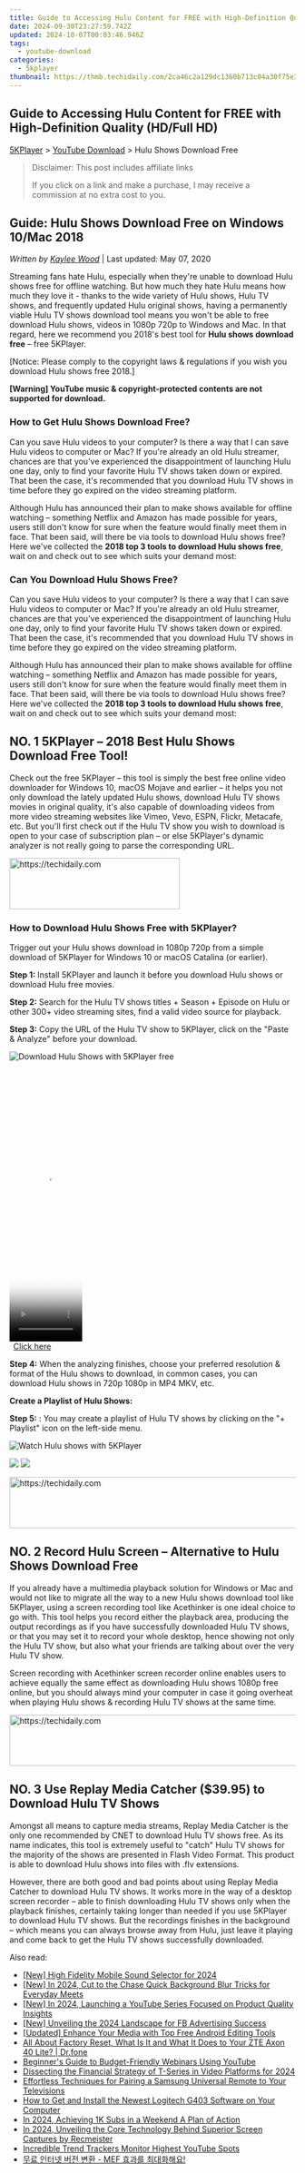 ```yaml
---
title: Guide to Accessing Hulu Content for FREE with High-Definition Quality (HD/Full HD)
date: 2024-09-30T23:27:59.742Z
updated: 2024-10-07T00:03:46.946Z
tags:
  - youtube-download
categories:
  - 5kplayer
thumbnail: https://thmb.techidaily.com/2ca46c2a129dc1360b713c04a30f75e3e36c2cb0f971400d44a0a7430d69515d.jpg
---
```


## Guide to Accessing Hulu Content for FREE with High-Definition Quality (HD/Full HD)

[5KPlayer](https://tools.techidaily.com/5kplayer/products/) \> [YouTube Download](https://tools.techidaily.com/5kplayer/youtube-download/) \> Hulu Shows Download Free

>  Disclaimer: This post includes affiliate links
>
>  If you click on a link and make a purchase, I may receive a commission at no extra cost to you.
>

## Guide: Hulu Shows Download Free on Windows 10/Mac 2018

 _Written by [Kaylee Wood](https://www.quora.com/profile/Amanda-Hu-21)_ | Last updated: May 07, 2020 

Streaming fans hate Hulu, especially when they're unable to download Hulu shows free for offline watching. But how much they hate Hulu means how much they love it - thanks to the wide variety of Hulu shows, Hulu TV shows, and frequently updated Hulu original shows, having a permanently viable Hulu TV shows download tool means you won't be able to free download Hulu shows, videos in 1080p 720p to Windows and Mac. In that regard, here we recommend you 2018's best tool for **Hulu shows download free** – free 5KPlayer.

\[Notice: Please comply to the copyright laws & regulations if you wish you download Hulu shows free 2018.\]

**\[Warning\] YouTube music & copyright-protected contents are not supported for download.**

### How to Get Hulu Shows Download Free?

Can you save Hulu videos to your computer? Is there a way that I can save Hulu videos to computer or Mac? If you're already an old Hulu streamer, chances are that you've experienced the disappointment of launching Hulu one day, only to find your favorite Hulu TV shows taken down or expired. That been the case, it's recommended that you download Hulu TV shows in time before they go expired on the video streaming platform.

Although Hulu has announced their plan to make shows available for offline watching – something Netflix and Amazon has made possible for years, users still don't know for sure when the feature would finally meet them in face. That been said, will there be via tools to download Hulu shows free? Here we've collected the **2018 top 3 tools to download Hulu shows free**, wait on and check out to see which suits your demand most:

### Can You Download Hulu Shows Free?

Can you save Hulu videos to your computer? Is there a way that I can save Hulu videos to computer or Mac? If you're already an old Hulu streamer, chances are that you've experienced the disappointment of launching Hulu one day, only to find your favorite Hulu TV shows taken down or expired. That been the case, it's recommended that you download Hulu TV shows in time before they go expired on the video streaming platform.

Although Hulu has announced their plan to make shows available for offline watching – something Netflix and Amazon has made possible for years, users still don't know for sure when the feature would finally meet them in face. That been said, will there be via tools to download Hulu shows free? Here we've collected the **2018 top 3 tools to download Hulu shows free**, wait on and check out to see which suits your demand most:

## NO. 1 5KPlayer – 2018 Best Hulu Shows Download Free Tool!

Check out the free 5KPlayer – this tool is simply the best free online video downloader for Windows 10, macOS Mojave and earlier – it helps you not only download the lately updated Hulu shows, download Hulu TV shows movies in original quality, it's also capable of downloading videos from more video streaming websites like Vimeo, Vevo, ESPN, Flickr, Metacafe, etc. But you'll first check out if the Hulu TV show you wish to download is open to your case of subscription plan – or else 5KPlayer's dynamic analyzer is not really going to parse the corresponding URL.

<!-- affiliate ads begin -->
<a href="https://aligracehair.sjv.io/c/5597632/1902304/19272" target="_top" id="1902304">
  <img src="//a.impactradius-go.com/display-ad/19272-1902304" border="0" alt="https://techidaily.com" width="300" height="90"/>
</a>
<img height="0" width="0" src="https://aligracehair.sjv.io/i/5597632/1902304/19272" style="position:absolute;visibility:hidden;" border="0" />
<!-- affiliate ads end -->

### How to Download Hulu Shows Free with 5KPlayer?

Trigger out your Hulu shows download in 1080p 720p from a simple download of 5KPlayer for Windows 10 or macOS Catalina (or earlier).

**Step 1:** Install 5KPlayer and launch it before you download Hulu shows or download Hulu free movies. 

**Step 2:** Search for the Hulu TV shows titles + Season + Episode on Hulu or other 300+ video streaming sites, find a valid video source for playback. 

**Step 3:** Copy the URL of the Hulu TV show to 5KPlayer, click on the "Paste & Analyze" before your download. 

![Download Hulu Shows with 5KPlayer free](https://www.5kplayer.com/youtube-download/img/hulu-shows-download.jpg) 

<!-- affiliate ads begin -->
<span id="1938136">
					<video width="128" height="480" style="cursor:pointer"
           poster="//a.impactradius-go.com/display-clicktoplayimage/1938136.png"
           onclick="if(!this.playClicked){this.play();this.setAttribute('controls',true);this.playClicked=true;}">
	   <source src="//a.impactradius-go.com/display-ad/22993-1938136">
	   <img src="//a.impactradius-go.com/display-clicktoplayimage/1938136.png" style="border: none; height: 100%; width: 100%; object-fit: contain">
	</video>
	<div style="width:80px;text-align:center"><a href="javascript:window.open(decodeURIComponent('https%3A%2F%2Fhomestyler.sjv.io%2Fc%2F5597632%2F1938136%2F22993'), '_blank');void(0);">Click here</a></div>
</span>
<img height="0" width="0" src="https://imp.pxf.io/i/5597632/1938136/22993" style="position:absolute;visibility:hidden;" border="0" />
<!-- affiliate ads end -->

**Step 4:** When the analyzing finishes, choose your preferred resolution & format of the Hulu shows to download, in common cases, you can download Hulu shows in 720p 1080p in MP4 MKV, etc.

**Create a Playlist of Hulu Shows:**

**Step 5:** : You may create a playlist of Hulu TV shows by clicking on the "+ Playlist" icon on the left-side menu. 

![Watch Hulu shows with 5KPlayer](https://www.5kplayer.com/youtube-download/img/hulu-handmaid-tale.jpg) 

[![](https://www.5kplayer.com/youtube-download/../button/freedownwhitewin.png)](https://tools.techidaily.com/5kplayer/products/) [![](https://www.5kplayer.com/youtube-download/../button/freedownbackmac.png)](https://tools.techidaily.com/5kplayer/products/) 

<!-- affiliate ads begin -->
<a href="https://appsumo.8odi.net/c/5597632/2105873/7443" target="_top" id="2105873">
  <img src="//a.impactradius-go.com/display-ad/7443-2105873" border="0" alt="https://techidaily.com" width="728" height="90"/>
</a>
<img height="0" width="0" src="https://appsumo.8odi.net/i/5597632/2105873/7443" style="position:absolute;visibility:hidden;" border="0" />
<!-- affiliate ads end -->

## NO. 2 Record Hulu Screen – Alternative to Hulu Shows Download Free

If you already have a multimedia playback solution for Windows or Mac and would not like to migrate all the way to a new Hulu shows download tool like 5KPlayer, using a screen recording tool like Acethinker is one ideal choice to go with. This tool helps you record either the playback area, producing the output recordings as if you have successfully downloaded Hulu TV shows, or that you may set it to record your whole desktop, hence showing not only the Hulu TV show, but also what your friends are talking about over the very Hulu TV show.

Screen recording with Acethinker screen recorder online enables users to achieve equally the same effect as downloading Hulu shows 1080p free online, but you should always mind your computer in case it going overheat when playing Hulu shows & recording Hulu TV shows at the same time.

<!-- affiliate ads begin -->
<a href="https://appsumo.8odi.net/c/5597632/2002018/7443" target="_top" id="2002018">
  <img src="//a.impactradius-go.com/display-ad/7443-2002018" border="0" alt="https://techidaily.com" width="728" height="90"/>
</a>
<img height="0" width="0" src="https://appsumo.8odi.net/i/5597632/2002018/7443" style="position:absolute;visibility:hidden;" border="0" />
<!-- affiliate ads end -->

## NO. 3 Use Replay Media Catcher ($39.95) to Download Hulu TV Shows

Amongst all means to capture media streams, Replay Media Catcher is the only one recommended by CNET to download Hulu TV shows free. As its name indicates, this tool is extremely useful to "catch" Hulu TV shows for the majority of the shows are presented in Flash Video Format. This product is able to download Hulu shows into files with .flv extensions. 

However, there are both good and bad points about using Replay Media Catcher to download Hulu TV shows. It works more in the way of a desktop screen recorder – able to finish downloading Hulu TV shows only when the playback finishes, certainly taking longer than needed if you use 5KPlayer to download Hulu TV shows. But the recordings finishes in the background – which means you can always browse away from Hulu, just leave it playing and come back to get the Hulu TV shows successfully downloaded.

<ins class="adsbygoogle"
     style="display:block"
     data-ad-format="autorelaxed"
     data-ad-client="ca-pub-7571918770474297"
     data-ad-slot="1223367746"></ins>

<ins class="adsbygoogle"
     style="display:block"
     data-ad-client="ca-pub-7571918770474297"
     data-ad-slot="8358498916"
     data-ad-format="auto"
     data-full-width-responsive="true"></ins>

<span class="atpl-alsoreadstyle">Also read:</span>
<div><ul>
<li><a href="https://article-helps.techidaily.com/new-high-fidelity-mobile-sound-selector-for-2024/"><u>[New] High Fidelity Mobile Sound Selector for 2024</u></a></li>
<li><a href="https://screen-mirroring-recording.techidaily.com/new-in-2024-cut-to-the-chase-quick-background-blur-tricks-for-everyday-meets/"><u>[New] In 2024, Cut to the Chase Quick Background Blur Tricks for Everyday Meets</u></a></li>
<li><a href="https://vp-tips.techidaily.com/new-in-2024-launching-a-youtube-series-focused-on-product-quality-insights/"><u>[New] In 2024, Launching a YouTube Series Focused on Product Quality Insights</u></a></li>
<li><a href="https://facebook-video-recording.techidaily.com/new-unveiling-the-2024-landscape-for-fb-advertising-success/"><u>[New] Unveiling the 2024 Landscape for FB Advertising Success</u></a></li>
<li><a href="https://youtube-video-recordings.techidaily.com/updated-enhance-your-media-with-top-free-android-editing-tools/"><u>[Updated] Enhance Your Media with Top Free Android Editing Tools</u></a></li>
<li><a href="https://phone-solutions.techidaily.com/all-about-factory-reset-what-is-it-and-what-it-does-to-your-zte-axon-40-lite-drfone-by-drfone-reset-android-reset-android/"><u>All About Factory Reset, What Is It and What It Does to Your ZTE Axon 40 Lite? | Dr.fone</u></a></li>
<li><a href="https://youtube-video-recordings.techidaily.com/beginners-guide-to-budget-friendly-webinars-using-youtube/"><u>Beginner's Guide to Budget-Friendly Webinars Using YouTube</u></a></li>
<li><a href="https://youtube-video-recordings.techidaily.com/dissecting-the-financial-strategy-of-t-series-in-video-platforms-for-2024/"><u>Dissecting the Financial Strategy of T-Series in Video Platforms for 2024</u></a></li>
<li><a href="https://tech-renaissance.techidaily.com/effortless-techniques-for-pairing-a-samsung-universal-remote-to-your-televisions/"><u>Effortless Techniques for Pairing a Samsung Universal Remote to Your Televisions</u></a></li>
<li><a href="https://program-issues.techidaily.com/how-to-get-and-install-the-newest-logitech-g403-software-on-your-computer/"><u>How to Get and Install the Newest Logitech G403 Software on Your Computer</u></a></li>
<li><a href="https://youtube-video-recordings.techidaily.com/in-2024-achieving-1k-subs-in-a-weekend-a-plan-of-action/"><u>In 2024, Achieving 1K Subs in a Weekend A Plan of Action</u></a></li>
<li><a href="https://video-capture.techidaily.com/in-2024-unveiling-the-core-technology-behind-superior-screen-captures-by-recmeister/"><u>In 2024, Unveiling the Core Technology Behind Superior Screen Captures by Recmeister</u></a></li>
<li><a href="https://youtube-video-recordings.techidaily.com/incredible-trend-trackers-monitor-highest-youtube-spots/"><u>Incredible Trend Trackers Monitor Highest YouTube Spots</u></a></li>
<li><a href="https://some-guidance.techidaily.com/1726222402768-mef/"><u>무료 인터넷 버전 변환 - MEF 효과를 최대화해요!</u></a></li>
</ul></div>


